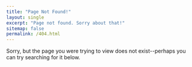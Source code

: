 ```yaml
---
title: "Page Not Found!"
layout: single
excerpt: "Page not found. Sorry about that!"
sitemap: false
permalink: /404.html 
---
```


Sorry, but the page you were trying to view does not exist--perhaps you can try searching for it below.

<script type="text/javascript">
  var GOOG_FIXURL_LANG = 'en';
  var GOOG_FIXURL_SITE = '{{ site.url }}'
</script>
<script type="text/javascript"
  src="//linkhelp.clients.google.com/tbproxy/lh/wm/fixurl.js">
</script>